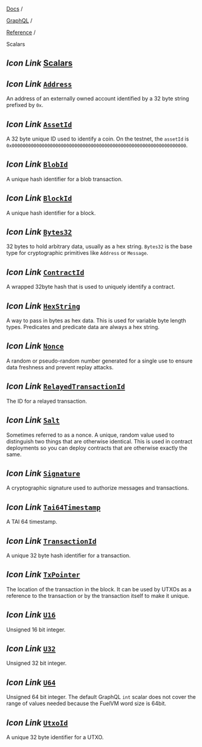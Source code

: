 [Docs](https://docs.fuel.network/) /

[GraphQL](https://docs.fuel.network/docs/graphql/) /

[Reference](https://docs.fuel.network/docs/graphql/reference/) /

Scalars

## _Icon Link_ [Scalars](https://docs.fuel.network/docs/graphql/reference/scalars/\#scalars)

## _Icon Link_ [`Address`](https://docs.fuel.network/docs/graphql/reference/scalars/\#address)

An address of an externally owned account identified by a 32 byte string prefixed by `0x`.

## _Icon Link_ [`AssetId`](https://docs.fuel.network/docs/graphql/reference/scalars/\#assetid)

A 32 byte unique ID used to identify a coin. On the testnet, the `assetId` is `0x0000000000000000000000000000000000000000000000000000000000000000`.

## _Icon Link_ [`BlobId`](https://docs.fuel.network/docs/graphql/reference/scalars/\#blobid)

A unique hash identifier for a blob transaction.

## _Icon Link_ [`BlockId`](https://docs.fuel.network/docs/graphql/reference/scalars/\#blockid)

A unique hash identifier for a block.

## _Icon Link_ [`Bytes32`](https://docs.fuel.network/docs/graphql/reference/scalars/\#bytes32)

32 bytes to hold arbitrary data, usually as a hex string. `Bytes32` is the base type for cryptographic primitives like `Address` or `Message`.

## _Icon Link_ [`ContractId`](https://docs.fuel.network/docs/graphql/reference/scalars/\#contractid)

A wrapped 32byte hash that is used to uniquely identify a contract.

## _Icon Link_ [`HexString`](https://docs.fuel.network/docs/graphql/reference/scalars/\#hexstring)

A way to pass in bytes as hex data. This is used for variable byte length types. Predicates and predicate data are always a hex string.

## _Icon Link_ [`Nonce`](https://docs.fuel.network/docs/graphql/reference/scalars/\#nonce)

A random or pseudo-random number generated for a single use to ensure data freshness and prevent replay attacks.

## _Icon Link_ [`RelayedTransactionId`](https://docs.fuel.network/docs/graphql/reference/scalars/\#relayedtransactionid)

The ID for a relayed transaction.

## _Icon Link_ [`Salt`](https://docs.fuel.network/docs/graphql/reference/scalars/\#salt)

Sometimes referred to as a nonce. A unique, random value used to distinguish two things that are otherwise identical. This is used in contract deployments so you can deploy contracts that are otherwise exactly the same.

## _Icon Link_ [`Signature`](https://docs.fuel.network/docs/graphql/reference/scalars/\#signature)

A cryptographic signature used to authorize messages and transactions.

## _Icon Link_ [`Tai64Timestamp`](https://docs.fuel.network/docs/graphql/reference/scalars/\#tai64timestamp)

A TAI 64 timestamp.

## _Icon Link_ [`TransactionId`](https://docs.fuel.network/docs/graphql/reference/scalars/\#transactionid)

A unique 32 byte hash identifier for a transaction.

## _Icon Link_ [`TxPointer`](https://docs.fuel.network/docs/graphql/reference/scalars/\#txpointer)

The location of the transaction in the block. It can be used by UTXOs as a reference to the transaction or by the transaction itself to make it unique.

## _Icon Link_ [`U16`](https://docs.fuel.network/docs/graphql/reference/scalars/\#u16)

Unsigned 16 bit integer.

## _Icon Link_ [`U32`](https://docs.fuel.network/docs/graphql/reference/scalars/\#u32)

Unsigned 32 bit integer.

## _Icon Link_ [`U64`](https://docs.fuel.network/docs/graphql/reference/scalars/\#u64)

Unsigned 64 bit integer. The default GraphQL `int` scalar does not cover the range of values needed because the FuelVM word size is 64bit.

## _Icon Link_ [`UtxoId`](https://docs.fuel.network/docs/graphql/reference/scalars/\#utxoid)

A unique 32 byte identifier for a UTXO.